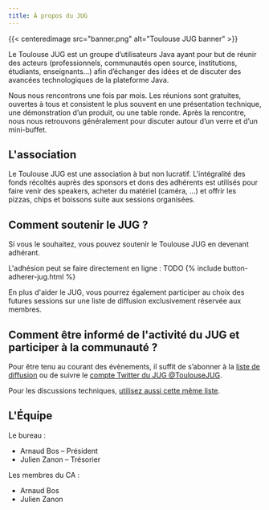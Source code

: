 ```yaml
---
title: À propos du JUG
---
```


{{< centeredimage src="banner.png" alt="Toulouse JUG banner" >}}

Le Toulouse JUG est un groupe d’utilisateurs Java ayant pour but de réunir des
acteurs (professionnels, communautés open source, institutions, étudiants,
enseignants…) afin d’échanger des idées et de discuter des avancées
technologiques de la plateforme Java.

Nous nous rencontrons une fois par mois. Les réunions sont gratuites, ouvertes
à tous et consistent le plus souvent en une présentation technique, une
démonstration d’un produit, ou une table ronde. Après la rencontre, nous nous
retrouvons généralement pour discuter autour d’un verre et d’un mini-buffet.


## L'association


Le Toulouse JUG est une association à but non lucratif. L'intégralité des fonds
récoltés auprès des sponsors et dons des adhérents est utilisés pour faire venir
des speakers, acheter du matériel (caméra, ...) et offrir les pizzas, chips et
boissons suite aux sessions organisées.

## Comment soutenir le JUG ?

Si vous le souhaitez, vous pouvez soutenir le Toulouse JUG en devenant adhérant.

L'adhésion peut se faire directement en ligne : 
			TODO {% include button-adherer-jug.html %}

En plus d'aider le JUG, vous pourrez également participer au choix des futures
sessions sur une liste de diffusion exclusivement réservée aux membres.

## Comment être informé de l'activité du JUG et participer à la communauté ?

Pour être tenu au courant des évènements, il suffit de s’abonner à la
<a href="http://groups.google.com/group/toulouse-jug">liste de diffusion</a> ou
de suivre le <a href="http://twitter.com/toulousejug">compte Twitter du JUG
@ToulouseJUG</a>.

Pour les discussions techniques, <a href="http://groups.google.com/group/toulouse-jug">utilisez aussi cette même liste</a>.

## L'Équipe

Le bureau :

* Arnaud Bos – Président
* Julien Zanon – Trésorier

Les membres du CA :

* Arnaud Bos
* Julien Zanon
